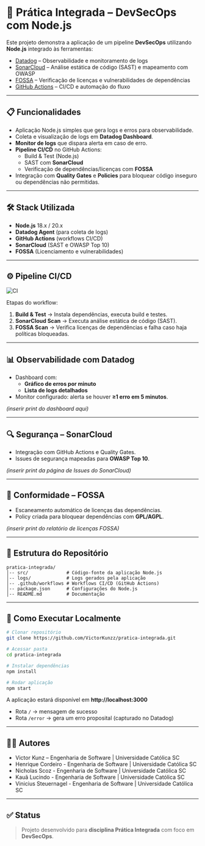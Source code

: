 # 🚀 Prática Integrada – DevSecOps com Node.js

Este projeto demonstra a aplicação de um pipeline **DevSecOps** utilizando **Node.js** integrado às ferramentas:

- [Datadog](https://www.datadoghq.com/) – Observabilidade e monitoramento de logs  
- [SonarCloud](https://sonarcloud.io/) – Análise estática de código (SAST) e mapeamento com OWASP  
- [FOSSA](https://fossa.com/) – Verificação de licenças e vulnerabilidades de dependências  
- [GitHub Actions](https://docs.github.com/actions) – CI/CD e automação do fluxo  

---

## 📋 Funcionalidades

- Aplicação Node.js simples que gera logs e erros para observabilidade.  
- Coleta e visualização de logs em **Datadog Dashboard**.  
- **Monitor de logs** que dispara alerta em caso de erro.  
- **Pipeline CI/CD** no GitHub Actions:  
  - Build & Test (Node.js)  
  - SAST com **SonarCloud**  
  - Verificação de dependências/licenças com **FOSSA**  
- Integração com **Quality Gates** e **Policies** para bloquear código inseguro ou dependências não permitidas.  

---

## 🛠️ Stack Utilizada

- **Node.js** 18.x / 20.x  
- **Datadog Agent** (para coleta de logs)  
- **GitHub Actions** (workflows CI/CD)  
- **SonarCloud** (SAST e OWASP Top 10)  
- **FOSSA** (Licenciamento e vulnerabilidades)  

---

## ⚙️ Pipeline CI/CD

![CI](https://github.com/VictorKunzz/pratica-integrada/actions/workflows/node.js.yml/badge.svg)

Etapas do workflow:
1. **Build & Test** → Instala dependências, executa build e testes.  
2. **SonarCloud Scan** → Executa análise estática de código (SAST).  
3. **FOSSA Scan** → Verifica licenças de dependências e falha caso haja políticas bloqueadas.  

---

## 📊 Observabilidade com Datadog

- Dashboard com:
  - **Gráfico de erros por minuto**  
  - **Lista de logs detalhados**  
- Monitor configurado: alerta se houver **≥1 erro em 5 minutos**.  

*(inserir print do dashboard aqui)*

---

## 🔍 Segurança – SonarCloud

- Integração com GitHub Actions e Quality Gates.  
- Issues de segurança mapeadas para **OWASP Top 10**.  

*(inserir print da página de Issues do SonarCloud)*

---

## 📜 Conformidade – FOSSA

- Escaneamento automático de licenças das dependências.  
- Policy criada para bloquear dependências com **GPL/AGPL**.  

*(inserir print do relatório de licenças FOSSA)*

---

## 📂 Estrutura do Repositório

```
pratica-integrada/
│-- src/              # Código-fonte da aplicação Node.js
│-- logs/             # Logs gerados pela aplicação
│-- .github/workflows # Workflows CI/CD (GitHub Actions)
│-- package.json      # Configurações do Node.js
│-- README.md         # Documentação
```

---

## 🚦 Como Executar Localmente

```bash
# Clonar repositório
git clone https://github.com/VictorKunzz/pratica-integrada.git

# Acessar pasta
cd pratica-integrada

# Instalar dependências
npm install

# Rodar aplicação
npm start
```

A aplicação estará disponível em **http://localhost:3000**  
- Rota `/` → mensagem de sucesso  
- Rota `/error` → gera um erro proposital (capturado no Datadog)  

---

## 👨‍💻 Autores

- Victor Kunz – Engenharia de Software | Universidade Católica SC
- Henrique Cordeiro - Engenharia de Software | Universidade Católica SC 
- Nicholas Scoz - Engenharia de Software | Universidade Católica SC  
- Kauã Lucindo - Engenharia de Software | Universidade Católica SC  
- Vinicius Steuernagel - Engenharia de Software | Universidade Católica SC   

---

## ✅ Status

> Projeto desenvolvido para **disciplina Prática Integrada** com foco em **DevSecOps**.
